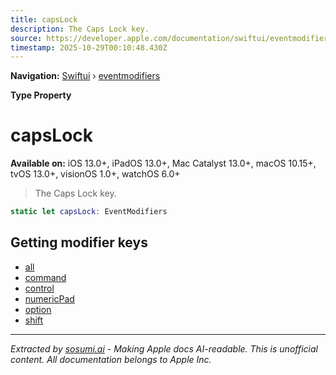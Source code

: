 ```yaml
---
title: capsLock
description: The Caps Lock key.
source: https://developer.apple.com/documentation/swiftui/eventmodifiers/capslock
timestamp: 2025-10-29T00:10:48.430Z
---
```


**Navigation:** [Swiftui](/documentation/swiftui) › [eventmodifiers](/documentation/swiftui/eventmodifiers)

**Type Property**

# capsLock

**Available on:** iOS 13.0+, iPadOS 13.0+, Mac Catalyst 13.0+, macOS 10.15+, tvOS 13.0+, visionOS 1.0+, watchOS 6.0+

> The Caps Lock key.

```swift
static let capsLock: EventModifiers
```

## Getting modifier keys

- [all](/documentation/swiftui/eventmodifiers/all)
- [command](/documentation/swiftui/eventmodifiers/command)
- [control](/documentation/swiftui/eventmodifiers/control)
- [numericPad](/documentation/swiftui/eventmodifiers/numericpad)
- [option](/documentation/swiftui/eventmodifiers/option)
- [shift](/documentation/swiftui/eventmodifiers/shift)

---

*Extracted by [sosumi.ai](https://sosumi.ai) - Making Apple docs AI-readable.*
*This is unofficial content. All documentation belongs to Apple Inc.*

